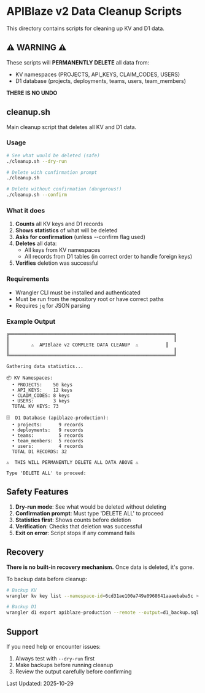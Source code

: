 # APIBlaze v2 Data Cleanup Scripts

This directory contains scripts for cleaning up KV and D1 data.

## ⚠️ WARNING ⚠️

These scripts will **PERMANENTLY DELETE** all data from:
- KV namespaces (PROJECTS, API_KEYS, CLAIM_CODES, USERS)
- D1 database (projects, deployments, teams, users, team_members)

**THERE IS NO UNDO**

## cleanup.sh

Main cleanup script that deletes all KV and D1 data.

### Usage

```bash
# See what would be deleted (safe)
./cleanup.sh --dry-run

# Delete with confirmation prompt
./cleanup.sh

# Delete without confirmation (dangerous!)
./cleanup.sh --confirm
```

### What it does

1. **Counts** all KV keys and D1 records
2. **Shows statistics** of what will be deleted
3. **Asks for confirmation** (unless --confirm flag used)
4. **Deletes** all data:
   - All keys from KV namespaces
   - All records from D1 tables (in correct order to handle foreign keys)
5. **Verifies** deletion was successful

### Requirements

- Wrangler CLI must be installed and authenticated
- Must be run from the repository root or have correct paths
- Requires `jq` for JSON parsing

### Example Output

```
╔════════════════════════════════════════════════════════════╗
║                                                            ║
║        ⚠️  APIBlaze v2 COMPLETE DATA CLEANUP  ⚠️          ║
║                                                            ║
╚════════════════════════════════════════════════════════════╝

Gathering data statistics...

📦 KV Namespaces:
  • PROJECTS:    50 keys
  • API_KEYS:    12 keys
  • CLAIM_CODES: 8 keys
  • USERS:       3 keys
  TOTAL KV KEYS: 73

🗄️  D1 Database (apiblaze-production):
  • projects:      9 records
  • deployments:   9 records
  • teams:         5 records
  • team_members:  5 records
  • users:         4 records
  TOTAL D1 RECORDS: 32

⚠️  THIS WILL PERMANENTLY DELETE ALL DATA ABOVE ⚠️

Type 'DELETE ALL' to proceed: 
```

## Safety Features

1. **Dry-run mode**: See what would be deleted without deleting
2. **Confirmation prompt**: Must type 'DELETE ALL' to proceed
3. **Statistics first**: Shows counts before deletion
4. **Verification**: Checks that deletion was successful
5. **Exit on error**: Script stops if any command fails

## Recovery

**There is no built-in recovery mechanism.** Once data is deleted, it's gone.

To backup data before cleanup:

```bash
# Backup KV
wrangler kv key list --namespace-id=6cd31ae100a749a0968641aaaebaba5c > kv_backup_projects.json

# Backup D1
wrangler d1 export apiblaze-production --remote --output=d1_backup.sql
```

## Support

If you need help or encounter issues:
1. Always test with `--dry-run` first
2. Make backups before running cleanup
3. Review the output carefully before confirming

Last Updated: 2025-10-29

